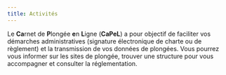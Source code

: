 ```yaml
---
title: Activités
---
```

Le **Ca**rnet de **P**longée **e**n **L**igne (**CaPeL**) a pour objectif de faciliter vos démarches administratives (signature électronique de charte ou de règlement) et la transmission de vos données de plongées. Vous pourrez vous informer sur les sites de plongée, trouver une structure pour vous accompagner et consulter la réglementation.
